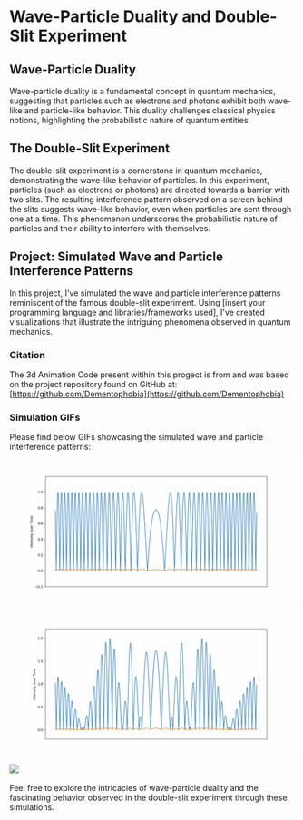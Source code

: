 # Wave-Particle Duality and Double-Slit Experiment

## Wave-Particle Duality

Wave-particle duality is a fundamental concept in quantum mechanics, suggesting that particles such as electrons and photons exhibit both wave-like and particle-like behavior. This duality challenges classical physics notions, highlighting the probabilistic nature of quantum entities.

## The Double-Slit Experiment

The double-slit experiment is a cornerstone in quantum mechanics, demonstrating the wave-like behavior of particles. In this experiment, particles (such as electrons or photons) are directed towards a barrier with two slits. The resulting interference pattern observed on a screen behind the slits suggests wave-like behavior, even when particles are sent through one at a time. This phenomenon underscores the probabilistic nature of particles and their ability to interfere with themselves.

## Project: Simulated Wave and Particle Interference Patterns

In this project, I've simulated the wave and particle interference patterns reminiscent of the famous double-slit experiment. Using [insert your programming language and libraries/frameworks used], I've created visualizations that illustrate the intriguing phenomena observed in quantum mechanics.

### Citation
The 3d Animation Code present witihin this progect is from and was based on the project repository found on GitHub at: [https://github.com/Dementophobia](https://github.com/Dementophobia)

### Simulation GIFs

Please find below GIFs showcasing the simulated wave and particle interference patterns:

![](https://github.com/AyomideOjo/DoubleSlitExperiment/blob/main/one_wave_slit_none_animated_wall.gif)

![](https://github.com/AyomideOjo/DoubleSlitExperiment/blob/main/two_wave_slit_none_animated_wall.gif)

![](https://github.com/AyomideOjo/DoubleSlitExperiment/blob/main/two_particle_slit_none_wall_probability_smooth_result.gif)



Feel free to explore the intricacies of wave-particle duality and the fascinating behavior observed in the double-slit experiment through these simulations.
